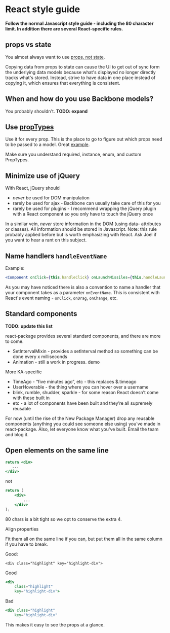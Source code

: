 # React style guide

**Follow the normal Javascript style guide - including the 80 character limit. In addition there are several React-specific rules.**

## props vs state

You almost always want to use [props, not state](http://facebook.github.io/react/docs/interactivity-and-dynamic-uis.html).

Copying data from props to state can cause the UI to get out of sync form the underlying data models because what's displayed no longer directly tracks what's stored. Instead, strive to have data in one place instead of copying it, which ensures that everything is consistent.

## When and how do you use Backbone models?

You probably shouldn't. **TODO: expand**

## Use [propTypes](http://facebook.github.io/react/docs/reusable-components.html)

Use it for every prop. This is the place to go to figure out which props need to be passed to a model. Great [example](http://jsfiddle.net/spicyj/DEpwb/).

Make sure you understand required, instance, enum, and custom PropTypes.

## Minimize use of jQuery

With React, jQuery should

- *never* be used for DOM manipulation
- rarely be used for ajax - Backbone can usually take care of this for you
- rarely be used for plugins - I recommend wrapping the jQuery plugin with a React component so you only have to touch the jQuery once

In a similar vein, *never* store information in the DOM (using data- attributes or classes). All information should be stored in Javascript. Note: this rule probably applied before but is worth emphasizing with React. Ask Joel if you want to hear a rant on this subject.

## Name handlers `handleEventName`

Example:

```jsx
<Component onClick={this.handleClick} onLaunchMissiles={this.handleLaunchMissiles} />
```

As you may have noticed there is also a convention to name a handler that your component takes as a parameter `onEventName`. This is consistent with React's event naming - `onClick`, `onDrag`, `onChange`, etc.

## Standard components

**TODO: update this list**

react-package provides several standard components, and there are more to come.

- SetIntervalMixin - provides a setInterval method so something can be done every x milliseconds
- Animation - still a work in progress. demo

More KA-specific

- TimeAgo - “five minutes ago”, etc - this replaces $.timeago
- UserHoverable - the thing where you can hover over a username
- blink, rumble, shudder, sparkle - for some reason React doesn’t come with these built in
- etc - a lot of components have been built and they’re all supremely reusable

For now (until the rise of the New Package Manager) drop any reusable components (anything you could see someone else using) you've made in react-package. Also, let everyone know what you've built. Email the team and blog it.

## Open elements on the same line

```jsx
return <div>
   ...
</div>
```

not

```jsx
return (
    <div>
        ...
    </div>
);
```

80 chars is a bit tight so we opt to conserve the extra 4.

Align properties

Fit them all on the same line if you can, but put them all in the same column if you have to break.

Good:

`<div class="highlight" key="highlight-div">`

Good

```jsx
<div
    class="highlight"
    key="highlight-div">
```

Bad

```jsx
<div class="highlight"
    key="highlight-div"
```

This makes it easy to see the props at a glance.
